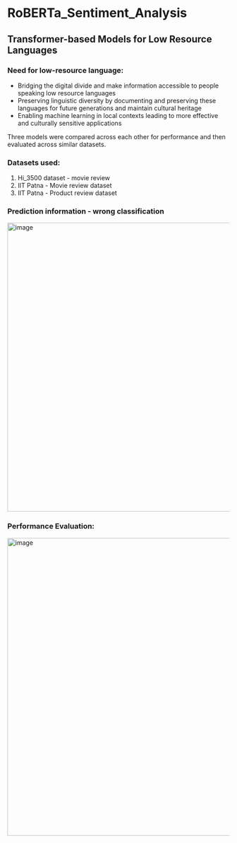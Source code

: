 # RoBERTa_Sentiment_Analysis

## Transformer-based Models for Low Resource Languages

### Need for low-resource language:
- Bridging the digital divide and make information accessible to people speaking low resource languages
- Preserving linguistic diversity by documenting and preserving these languages for future generations and maintain cultural heritage
- Enabling machine learning in local contexts leading to more effective and culturally sensitive applications

Three models were compared across each other for performance and then evaluated across similar datasets.

### Datasets used:
1. Hi_3500 dataset - movie review
2. IIT Patna - Movie review dataset
3. IIT Patna - Product review dataset


### Prediction information - wrong classification
<img width="654" alt="image" src="https://user-images.githubusercontent.com/60126568/233812161-6d15ec36-8f43-4405-ab68-f055e6f13694.png">


### Performance Evaluation:
<img width="674" alt="image" src="https://user-images.githubusercontent.com/60126568/233812169-97241755-fd79-4d4b-9303-fc19292d526b.png">
